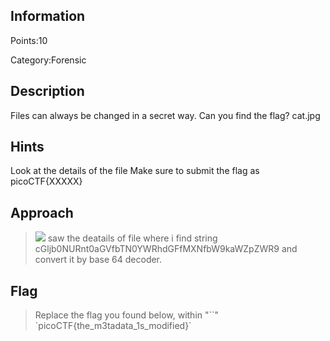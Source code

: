 
## Information

Points:10

Category:Forensic

## Description
Files can always be changed in a secret way. Can you find the flag? cat.jpg
## Hints
Look at the details of the file
Make sure to submit the flag as picoCTF{XXXXX}
## Approach
> ![](https://imgur.com/jzARCv3.jpg)
> saw the deatails of file where i find string cGljb0NURnt0aGVfbTN0YWRhdGFfMXNfbW9kaWZpZWR9 and convert it by base 64 decoder.
## Flag
> Replace the flag you found below, within "\`\`"
\`picoCTF{the_m3tadata_1s_modified}\`
